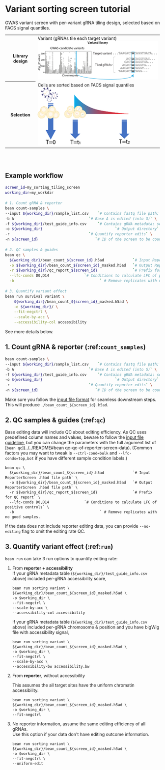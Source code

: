 # Variant sorting screen tutorial
GWAS variant screen with per-variant gRNA tiling design, selected based on FACS signal quantiles.  

<table>
  <tr>
    <th>Library design</th>
    <td>Variant (gRNAs tile each target variant)   <br> <img src="assets/variant.png" alt="variant library design" width="600"/></td>
  </tr>
  <tr>
    <th>Selection</th>
    <td>Cells are sorted based on FACS signal quantiles  <br>  <img src="assets/proliferation.png" alt="variant library design" width="300"/></td>
  </tr>
</table>

<br></br>

## Example workflow
```bash
screen_id=my_sorting_tiling_screen
working_dir=my_workdir

# 1. Count gRNA & reporter
bean count-samples \
--input ${working_dir}/sample_list.csv    `# Contains fastq file path; see test file for example.`\
-b A                                  `# Base A is edited (into G)` \
-f ${working_dir}/test_guide_info.csv     `# Contains gRNA metadata; see test file for example.`\
-o ${working_dir}                                 `# Output directory` \
-r                                    `# Quantify reporter edits` \
-n ${screen_id}                          `# ID of the screen to be counted`   

# 2. QC samples & guides
bean qc \
  ${working_dir}/bean_count_${screen_id}.h5ad             `# Input ReporterScreen .h5ad file path` \
  -o ${working_dir}/bean_count_${screen_id}_masked.h5ad   `# Output ReporterScreen .h5ad file path` \
  -r ${working_dir}/qc_report_${screen_id}                `# Prefix for QC report` \
  --lfc-conds D0,D14                `# Conditions to calculate LFC of positive controls` \
  -b                                       ` # Remove replicates with no good samples.

# 3. Quantify variant effect
bean run survival variant \
    ${working_dir}/bean_count_${screen_id}_masked.h5ad \
    -o ${working_dir}/ \
    --fit-negctrl \
    --scale-by-acc \
    --accessibility-col accessibility
```
See more details below.

## 1. Count gRNA & reporter (:ref:`count_samples`)
```bash
bean count-samples \
--input ${working_dir}/sample_list.csv    `# Contains fastq file path; see test file for example.`\
-b A                                  `# Base A is edited (into G)` \
-f ${working_dir}/test_guide_info.csv     `# Contains gRNA metadata; see test file for example.`\
-o ${working_dir}                                 `# Output directory` \
-r                                    `# Quantify reporter edits` \
-n ${screen_id}                          `# ID of the screen to be counted`  
```
Make sure you follow the [input file format](../../README#input-file-format) for seamless downstream steps. This will produce `./bean_count_${screen_id}.h5ad`. 

## 2. QC samples & guides (:ref:`qc`)
Base editing data will include QC about editing efficiency. As QC uses predefined column names and values, beware to follow the [input file guideline](../../README#input-file-format), but you can change the parameters with the full argument list of [`bean qc`](../../README#bean qc-qc-of-reporter-screen-data). (Common factors you may want to tweak is `--ctrl-cond=bulk` and `--lfc-conds=top,bot` if you have different sample condition labels.)
```
bean qc \
  ${working_dir}/bean_count_${screen_id}.h5ad             `# Input ReporterScreen .h5ad file path` \
  -o ${working_dir}/bean_count_${screen_id}_masked.h5ad   `# Output ReporterScreen .h5ad file path` \
  -r ${working_dir}/qc_report_${screen_id}                `# Prefix for QC report` \
  --lfc-conds D0,D14                `# Conditions to calculate LFC of positive controls` \
  -b                                       ` # Remove replicates with no good samples.

```



If the data does not include reporter editing data, you can provide `--no-editing` flag to omit the editing rate QC.


## 3. Quantify variant effect (:ref:`run`)

`bean run` can take 3 run options to quantify editing rate:  
1. From **reporter + accessibility**  
    If your gRNA metadata table (`${working_dir}/test_guide_info.csv` above) included per-gRNA accessibility score, 
    ```
    bean run sorting variant \
    ${working_dir}/bean_count_${screen_id}_masked.h5ad \
    -o $working_dir \
    --fit-negctrl \
    --scale-by-acc \
    --accessibility-col accessibility
    ```
    If your gRNA metadata table (`${working_dir}/test_guide_info.csv` above) included per-gRNA chromosome & position and you have bigWig file with accessibility signal, 
    ```
    bean run sorting variant \
    ${working_dir}/bean_count_${screen_id}_masked.h5ad \
    -o $working_dir \
    --fit-negctrl \
    --scale-by-acc \
    --accessibility-bw accessibility.bw
    ```

2. From **reporter**, without accessibility

    This assumes the all target sites have the uniform chromatin accessibility.
    ```
    bean run sorting variant \
    ${working_dir}/bean_count_${screen_id}_masked.h5ad \
    -o $working_dir \
    --fit-negctrl 
    ```
3. No reporter information, assume the same editing efficiency of all gRNAs.  
    Use this option if your data don't have editing outcome information.
    ```
    bean run sorting variant \
    ${working_dir}/bean_count_${screen_id}_masked.h5ad \
    -o $working_dir \
    --fit-negctrl \
    --uniform-edit
    ```